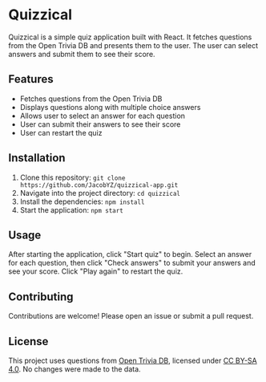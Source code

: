# Quizzical

Quizzical is a simple quiz application built with React. It fetches questions from the Open Trivia DB and presents them to the user. The user can select answers and submit them to see their score.

## Features

- Fetches questions from the Open Trivia DB
- Displays questions along with multiple choice answers
- Allows user to select an answer for each question
- User can submit their answers to see their score
- User can restart the quiz

## Installation

1. Clone this repository: `git clone https://github.com/JacobYZ/quizzical-app.git`
2. Navigate into the project directory: `cd quizzical`
3. Install the dependencies: `npm install`
4. Start the application: `npm start`

## Usage

After starting the application, click "Start quiz" to begin. Select an answer for each question, then click "Check answers" to submit your answers and see your score. Click "Play again" to restart the quiz.

## Contributing

Contributions are welcome! Please open an issue or submit a pull request.

## License

This project uses questions from [Open Trivia DB](https://opentdb.com/), licensed under [CC BY-SA 4.0](https://creativecommons.org/licenses/by-sa/4.0/). No changes were made to the data.